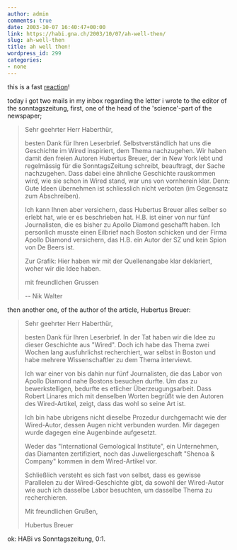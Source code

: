 ```yaml
---
author: admin
comments: true
date: 2003-10-07 16:40:47+00:00
link: https://habi.gna.ch/2003/10/07/ah-well-then/
slug: ah-well-then
title: ah well then!
wordpress_id: 299
categories:
- none
---
```


this is a fast [reaction](https://habi.gna.ch/blog/archives/000077.html)!  

today i got two mails in my inbox regarding the letter i wrote to the editor of the sonntagszeitung, first, one of the head of the 'science'-part of the newspaper;

<blockquote>
Sehr geehrter Herr Haberthür,  

besten Dank für Ihren Leserbrief. Selbstverständlich hat uns die Geschichte im Wired inspiriert, dem Thema nachzugehen. Wir haben damit den freien Autoren Hubertus Breuer, der in New York lebt und regelmässig für die SonntagsZeitung schreibt, beauftragt, der Sache nachzugehen. Dass  dabei eine ähnliche Geschichte rauskommen wird, wie sie schon in Wired stand, war uns von vornherein klar. Denn: Gute Ideen übernehmen ist schliesslich nicht verboten (im Gegensatz zum Abschreiben).  

Ich kann Ihnen aber versichern, dass Hubertus Breuer alles selber so erlebt hat, wie er es beschrieben hat. H.B. ist einer von nur fünf Journalisten, die es bisher zu Apollo Diamond geschafft haben. Ich personlich musste einen Eilbrief nach Boston schicken und der Firma Apollo Diamond versichern, das H.B. ein Autor der SZ und kein Spion von De Beers ist.  

Zur Grafik: Hier haben wir mit der Quellenangabe klar deklariert, woher wir die Idee haben.   

mit freundlichen Grussen  

-- Nik Walter  

</blockquote>


then another one, of the author of the article, Hubertus Breuer:  

<blockquote>
Sehr geehrter Herr Haberthür,  

besten Dank für Ihren Leserbrief. In der Tat haben wir die Idee zu
dieser Geschichte aus "Wired". Doch ich habe das Thema zwei Wochen
lang ausfuhrlichst recherchiert, war selbst in Boston und habe
mehrere Wissenschaftler zu dem Thema interviewt.  

Ich war einer von bis dahin nur fünf Journalisten, die das Labor von
Apollo Diamond nahe Bostons besuchen durfte. Um das zu
bewerkstelligen, bedurfte es etlicher Überzeugungsarbeit. Dass Robert
Linares mich mit denselben Worten begrüßt wie den Autoren des
Wired-Artikel, zeigt, dass das wohl so seine Art ist.  

Ich bin habe ubrigens nicht dieselbe Prozedur durchgemacht wie der
Wired-Autor, dessen Augen nicht verbunden wurden. Mir dagegen wurde
dagegen eine Augenbinde aufgesetzt.  

Weder das "International Gemological Institute", ein Unternehmen, das
Diamanten zertifiziert, noch das Juweliergeschaft "Shenoa & Company"
kommen in dem Wired-Artikel vor.  

Schließlich versteht es sich fast von selbst, dass es gewisse
Parallelen zu der Wired-Geschichte gibt, da sowohl der Wired-Autor
wie auch ich dasselbe Labor besuchten, um dasselbe Thema zu
recherchieren.  

Mit freundlichen Grußen,  

Hubertus Breuer
</blockquote>

ok: HABi vs Sonntagszeitung, 0:1.
